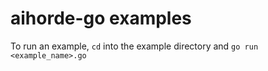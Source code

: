 # aihorde-go examples

To run an example, `cd` into the example directory and `go run <example_name>.go`
